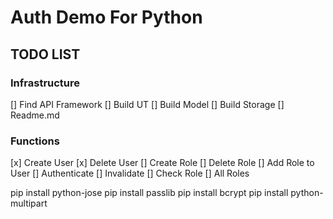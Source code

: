 # Auth Demo For Python

## TODO LIST

### Infrastructure

[] Find API Framework
[] Build UT
[] Build Model
[] Build Storage
[] Readme.md

### Functions

[x] Create User
[x] Delete User
[] Create Role
[] Delete Role
[] Add Role to User
[] Authenticate
[] Invalidate
[] Check Role
[] All Roles

pip install python-jose
pip install passlib
pip install bcrypt
pip install python-multipart
